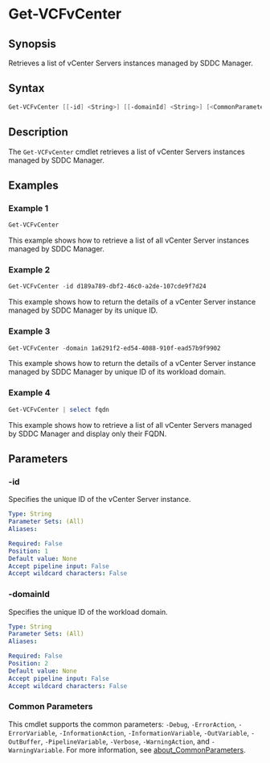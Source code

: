 # Get-VCFvCenter

## Synopsis

Retrieves a list of vCenter Servers instances managed by SDDC Manager.

## Syntax

```powershell
Get-VCFvCenter [[-id] <String>] [[-domainId] <String>] [<CommonParameters>]
```

## Description

The `Get-VCFvCenter` cmdlet retrieves a list of vCenter Servers instances managed by SDDC Manager.

## Examples

### Example 1

```powershell
Get-VCFvCenter
```

This example shows how to retrieve a list of all vCenter Server instances managed by SDDC Manager.

### Example 2

```powershell
Get-VCFvCenter -id d189a789-dbf2-46c0-a2de-107cde9f7d24
```

This example shows how to return the details of a vCenter Server instance managed by SDDC Manager by its unique ID.

### Example 3

```powershell
Get-VCFvCenter -domain 1a6291f2-ed54-4088-910f-ead57b9f9902
```

This example shows how to return the details of a vCenter Server instance managed by SDDC Manager by unique ID of its workload domain.

### Example 4

```powershell
Get-VCFvCenter | select fqdn
```

This example shows how to retrieve a list of all vCenter Servers managed by SDDC Manager and display only their FQDN.

## Parameters

### -id

Specifies the unique ID of the vCenter Server instance.

```yaml
Type: String
Parameter Sets: (All)
Aliases:

Required: False
Position: 1
Default value: None
Accept pipeline input: False
Accept wildcard characters: False
```

### -domainId

Specifies the unique ID of the workload domain.

```yaml
Type: String
Parameter Sets: (All)
Aliases:

Required: False
Position: 2
Default value: None
Accept pipeline input: False
Accept wildcard characters: False
```

### Common Parameters

This cmdlet supports the common parameters: `-Debug`, `-ErrorAction`, `-ErrorVariable`, `-InformationAction`, `-InformationVariable`, `-OutVariable`, `-OutBuffer`, `-PipelineVariable`, `-Verbose`, `-WarningAction`, and `-WarningVariable`. For more information, see [about_CommonParameters](http://go.microsoft.com/fwlink/?LinkID=113216).
